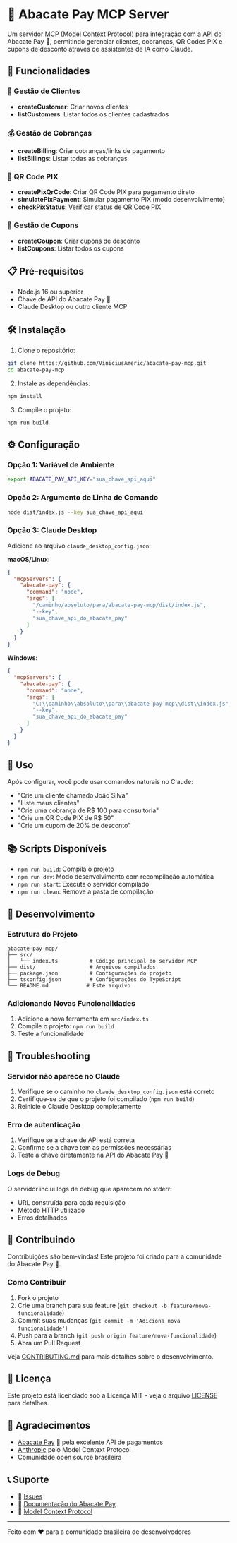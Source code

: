 # 🥑 Abacate Pay MCP Server

Um servidor MCP (Model Context Protocol) para integração com a API do Abacate Pay 🥑, permitindo gerenciar clientes, cobranças, QR Codes PIX e cupons de desconto através de assistentes de IA como Claude.

## 🚀 Funcionalidades

### 👥 Gestão de Clientes
- **createCustomer**: Criar novos clientes
- **listCustomers**: Listar todos os clientes cadastrados

### 💰 Gestão de Cobranças
- **createBilling**: Criar cobranças/links de pagamento
- **listBillings**: Listar todas as cobranças

### 📱 QR Code PIX
- **createPixQrCode**: Criar QR Code PIX para pagamento direto
- **simulatePixPayment**: Simular pagamento PIX (modo desenvolvimento)
- **checkPixStatus**: Verificar status de QR Code PIX

### 🎫 Gestão de Cupons
- **createCoupon**: Criar cupons de desconto
- **listCoupons**: Listar todos os cupons

## 📋 Pré-requisitos

- Node.js 16 ou superior
- Chave de API do Abacate Pay 🥑
- Claude Desktop ou outro cliente MCP

## 🛠️ Instalação

1. Clone o repositório:
```bash
git clone https://github.com/ViniciusAmeric/abacate-pay-mcp.git
cd abacate-pay-mcp
```

2. Instale as dependências:
```bash
npm install
```

3. Compile o projeto:
```bash
npm run build
```

## ⚙️ Configuração

### Opção 1: Variável de Ambiente
```bash
export ABACATE_PAY_API_KEY="sua_chave_api_aqui"
```

### Opção 2: Argumento de Linha de Comando
```bash
node dist/index.js --key sua_chave_api_aqui
```

### Opção 3: Claude Desktop
Adicione ao arquivo `claude_desktop_config.json`:

**macOS/Linux:**
```json
{
  "mcpServers": {
    "abacate-pay": {
      "command": "node",
      "args": [
        "/caminho/absoluto/para/abacate-pay-mcp/dist/index.js",
        "--key",
        "sua_chave_api_do_abacate_pay"
      ]
    }
  }
}
```

**Windows:**
```json
{
  "mcpServers": {
    "abacate-pay": {
      "command": "node",
      "args": [
        "C:\\caminho\\absoluto\\para\\abacate-pay-mcp\\dist\\index.js",
        "--key",
        "sua_chave_api_do_abacate_pay"
      ]
    }
  }
}
```

## 🎯 Uso

Após configurar, você pode usar comandos naturais no Claude:

- "Crie um cliente chamado João Silva"
- "Liste meus clientes"
- "Crie uma cobrança de R$ 100 para consultoria"
- "Crie um QR Code PIX de R$ 50"
- "Crie um cupom de 20% de desconto"

## 📚 Scripts Disponíveis

- `npm run build`: Compila o projeto
- `npm run dev`: Modo desenvolvimento com recompilação automática
- `npm run start`: Executa o servidor compilado
- `npm run clean`: Remove a pasta de compilação

## 🔧 Desenvolvimento

### Estrutura do Projeto
```
abacate-pay-mcp/
├── src/
│   └── index.ts          # Código principal do servidor MCP
├── dist/                 # Arquivos compilados
├── package.json          # Configurações do projeto
├── tsconfig.json         # Configurações do TypeScript
└── README.md            # Este arquivo
```

### Adicionando Novas Funcionalidades

1. Adicione a nova ferramenta em `src/index.ts`
2. Compile o projeto: `npm run build`
3. Teste a funcionalidade

## 🐛 Troubleshooting

### Servidor não aparece no Claude
1. Verifique se o caminho no `claude_desktop_config.json` está correto
2. Certifique-se de que o projeto foi compilado (`npm run build`)
3. Reinicie o Claude Desktop completamente

### Erro de autenticação
1. Verifique se a chave de API está correta
2. Confirme se a chave tem as permissões necessárias
3. Teste a chave diretamente na API do Abacate Pay 🥑

### Logs de Debug
O servidor inclui logs de debug que aparecem no stderr:
- URL construída para cada requisição
- Método HTTP utilizado
- Erros detalhados

## 🤝 Contribuindo

Contribuições são bem-vindas! Este projeto foi criado para a comunidade do Abacate Pay 🥑.

### Como Contribuir
1. Fork o projeto
2. Crie uma branch para sua feature (`git checkout -b feature/nova-funcionalidade`)
3. Commit suas mudanças (`git commit -m 'Adiciona nova funcionalidade'`)
4. Push para a branch (`git push origin feature/nova-funcionalidade`)
5. Abra um Pull Request

Veja [CONTRIBUTING.md](CONTRIBUTING.md) para mais detalhes sobre o desenvolvimento.

## 📄 Licença

Este projeto está licenciado sob a Licença MIT - veja o arquivo [LICENSE](LICENSE) para detalhes.

## 🙏 Agradecimentos

- [Abacate Pay](https://abacatepay.com) 🥑 pela excelente API de pagamentos
- [Anthropic](https://anthropic.com) pelo Model Context Protocol
- Comunidade open source brasileira

## 📞 Suporte

- 🐛 [Issues](https://github.com/ViniciusAmeric/abacate-pay-mcp/issues)
- 📖 [Documentação do Abacate Pay](https://docs.abacatepay.com)
- 🔧 [Model Context Protocol](https://modelcontextprotocol.io)

---

Feito com ❤️ para a comunidade brasileira de desenvolvedores


